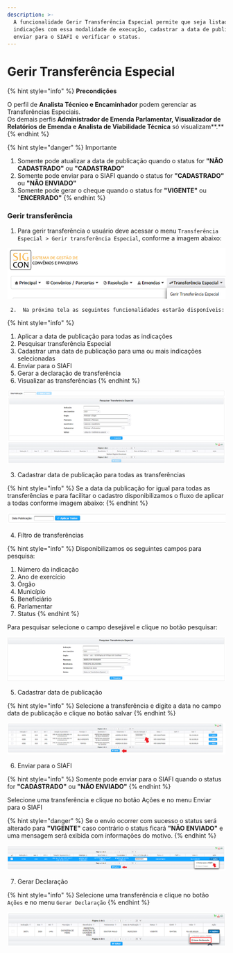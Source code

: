 ```yaml
---
description: >-
  A funcionalidade Gerir Transferência Especial permite que seja listadas as
  indicações com essa modalidade de execução, cadastrar a data de publicação, 
  enviar para o SIAFI e verificar o status.
---
```


# Gerir Transferência Especial

{% hint style="info" %}
**Precondições**

O perfil de **Analista Técnico e Encaminhador** podem gerenciar as Transferências Especiais.  
Os demais perfis **Administrador de Emenda Parlamentar, Visualizador de Relatórios de Emenda e Analista de Viabilidade Técnica** só visualizam**.**
{% endhint %}

{% hint style="danger" %}
Importante

1. Somente pode atualizar a data de publicação quando o status for **"NÃO CADASTRADO"** ou **"CADASTRADO"**
2. Somente pode enviar para o SIAFI quando o status for **"CADASTRADO"** ou **"NÃO ENVIADO"**
3. Somente pode gerar o cheque quando o status for **"VIGENTE"** ou "**ENCERRADO"**
{% endhint %}

### Gerir transferência

1. Para gerir transferência o usuário deve acessar o menu  `Transferência Especial > Gerir transferência Especial`, conforme a imagem abaixo:

![](../.gitbook/assets/image%20%28144%29.png)

     2.  Na próxima tela as seguintes funcionalidades estarão disponíveis:

{% hint style="info" %}
1. Aplicar a data de publicação para todas as indicações 
2. Pesquisar transferência Especial
3. Cadastrar uma data de publicação para uma ou mais indicações selecionadas
4. Enviar para o SIAFI
5. Gerar a declaração de transferência
6. Visualizar as transferências
{% endhint %}

![](../.gitbook/assets/image%20%2834%29.png)

3. Cadastrar data de publicação para todas as transferências

{% hint style="info" %}
Se a data da publicação for igual para todas as transferências e para facilitar o cadastro disponibilizamos o fluxo de aplicar a todas conforme imagem abaixo:
{% endhint %}

![](../.gitbook/assets/image%20%2831%29.png)

4. Filtro de transferências

{% hint style="info" %}
Disponibilizamos os seguintes campos para pesquisa:

1. Número da indicação
2. Ano de exercício
3. Órgão
4. Município
5. Beneficiário
6. Parlamentar
7. Status
{% endhint %}

Para pesquisar selecione o campo desejável e clique no botão pesquisar:

![](../.gitbook/assets/image%20%283%29.png)

5.  Cadastrar data de publicação

{% hint style="info" %}
Selecione a transferência e digite a data no campo data de publicação e clique no botão salvar
{% endhint %}

![](../.gitbook/assets/image%20%28137%29.png)

6.  Enviar para o SIAFI

{% hint style="info" %}
Somente pode enviar para o SIAFI quando o status for **"CADASTRADO"** ou **"NÃO ENVIADO"**
{% endhint %}

Selecione uma transferência e clique no botão Ações e no menu Enviar para o SIAFI

{% hint style="danger" %}
Se o envio ocorrer com sucesso o status será alterado para **"VIGENTE"** caso contrário o status ficará  **"NÃO ENVIADO"** e uma mensagem será exibida com informações do motivo.
{% endhint %}

![](../.gitbook/assets/image%20%2812%29.png)

7.  Gerar Declaração

{% hint style="info" %}
Selecione uma transferência e clique no botão `Ações` e no menu `Gerar Declaração`
{% endhint %}

![](../.gitbook/assets/image%20%28445%29.png)

